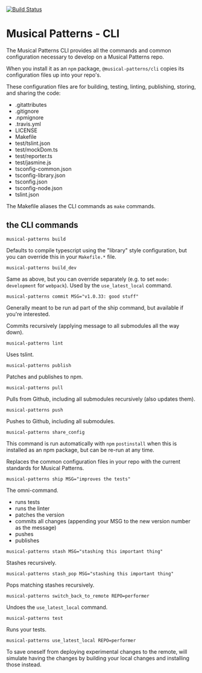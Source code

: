 [![Build Status](https://travis-ci.com/MusicalPatterns/cli.svg?branch=master)](https://travis-ci.com/MusicalPatterns/cli)

# Musical Patterns - CLI

The Musical Patterns CLI provides all the commands and common configuration necessary to develop on a Musical Patterns repo.

When you install it as an `npm` package, `@musical-patterns/cli` copies its configuration files up into your repo's.

These configuration files are for building, testing, linting, publishing, storing, and sharing the code:

- .gitattributes
- .gitignore
- .npmignore
- .travis.yml
- LICENSE
- Makefile
- test/tslint.json
- test/mockDom.ts
- test/reporter.ts
- test/jasmine.js
- tsconfig-common.json
- tsconfig-library.json
- tsconfig.json
- tsconfig-node.json
- tslint.json

The Makefile aliases the CLI commands as `make` commands.

## the CLI commands

`musical-patterns build`

Defaults to compile typescript using the "library" style configuration, but you can override this in your `Makefile.*` file.

`musical-patterns build_dev`

Same as above, but you can override separately (e.g. to set `mode: development` for `webpack`).
Used by the `use_latest_local` command.

`musical-patterns commit MSG="v1.0.33: good stuff"`

Generally meant to be run ad part of the ship command, but available if you're interested. 

Commits recursively (applying message to all submodules all the way down).

`musical-patterns lint`

Uses tslint.

`musical-patterns publish`

Patches and publishes to npm.

`musical-patterns pull`

Pulls from Github, including all submodules recursively (also updates them).

`musical-patterns push`

Pushes to Github, including all submodules.

`musical-patterns share_config`

This command is run automatically with `npm` `postinstall` when this is installed as an npm package, but can be re-run at any time. 

Replaces the common configuration files in your repo with the current standards for Musical Patterns.

`musical-patterns ship MSG="improves the tests"`

The omni-command. 

- runs tests
- runs the linter
- patches the version
- commits all changes (appending your MSG to the new version number as the message)
- pushes
- publishes

`musical-patterns stash MSG="stashing this important thing"`

Stashes recursively.

`musical-patterns stash_pop MSG="stashing this important thing"`

Pops matching stashes recursively.

`musical-patterns switch_back_to_remote REPO=performer`

Undoes the `use_latest_local` command.

`musical-patterns test`

Runs your tests.

`musical-patterns use_latest_local REPO=performer`

To save oneself from deploying experimental changes to the remote, will simulate having the changes by building your local changes and installing those instead.
